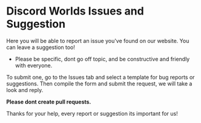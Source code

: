 # Discord Worlds Issues and Suggestion
Here you will be able to report an issue you've found on our website. You can leave a suggestion too!
- Please be specific, dont go off topic, and be constructive and friendly with everyone.

To submit one, go to the Issues tab and select a template for bug reports or suggestions.
Then compile the form and submit the request, we will take a look and reply.

**Please dont create pull requests.**

Thanks for your help, every report or suggestion its important for us!
